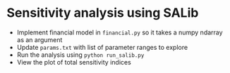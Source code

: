 # Sensitivity analysis using SALib

- Implement financial model in `financial.py` so it takes a numpy ndarray
  as an argument
- Update `params.txt` with list of parameter ranges to explore
- Run the analysis using `python run_salib.py`
- View the plot of total sensitivity indices
